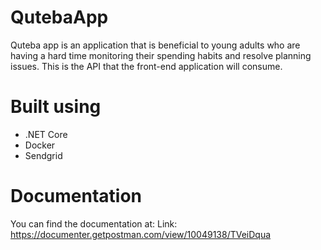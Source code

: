 # QutebaApp

Quteba app is an application that is beneficial to young adults who are having a hard time monitoring their spending habits and resolve planning issues. This is the API that the front-end application will consume. 

# Built using

- .NET Core
- Docker
- Sendgrid

# Documentation

You can find the documentation at:
Link: https://documenter.getpostman.com/view/10049138/TVeiDqua

